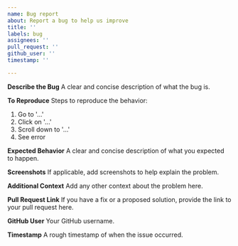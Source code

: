 ```yaml
---
name: Bug report
about: Report a bug to help us improve
title: ''
labels: bug
assignees: ''
pull_request: ''
github_user: ''
timestamp: ''

---
```


**Describe the Bug**
A clear and concise description of what the bug is.

**To Reproduce**
Steps to reproduce the behavior:
1. Go to '...'
2. Click on '...'
3. Scroll down to '...'
4. See error

**Expected Behavior**
A clear and concise description of what you expected to happen.

**Screenshots**
If applicable, add screenshots to help explain the problem.

**Additional Context**
Add any other context about the problem here.

**Pull Request Link**
If you have a fix or a proposed solution, provide the link to your pull request here.

**GitHub User**
Your GitHub username.

**Timestamp**
A rough timestamp of when the issue occurred.
